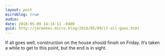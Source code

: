 ```yaml
---
layout: post
microblog: true
audio: 
date: 2018-05-09 14:14:11 -0400
guid: http://jmreekes.micro.blog/2018/05/09/if-all-goes.html
---
```

If all goes well, construction on the house should finish on Friday. It’s taken a while to get to this point, but the end is in sight.

